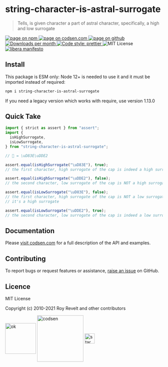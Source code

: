 # string-character-is-astral-surrogate

> Tells, is given character a part of astral character, specifically, a high and low surrogate

<div class="package-badges">
  <a href="https://www.npmjs.com/package/string-character-is-astral-surrogate" rel="nofollow noreferrer noopener">
    <img src="https://img.shields.io/badge/-npm-blue?style=flat-square" alt="page on npm">
  </a>
  <a href="https://codsen.com/os/string-character-is-astral-surrogate" rel="nofollow noreferrer noopener">
    <img src="https://img.shields.io/badge/-codsen-blue?style=flat-square" alt="page on codsen.com">
  </a>
  <a href="https://github.com/codsen/codsen/tree/main/packages/string-character-is-astral-surrogate" rel="nofollow noreferrer noopener">
    <img src="https://img.shields.io/badge/-github-blue?style=flat-square" alt="page on github">
  </a>
  <a href="https://npmcharts.com/compare/string-character-is-astral-surrogate?interval=30" rel="nofollow noreferrer noopener" target="_blank">
    <img src="https://img.shields.io/npm/dm/string-character-is-astral-surrogate.svg?style=flat-square" alt="Downloads per month">
  </a>
  <a href="https://prettier.io" rel="nofollow noreferrer noopener" target="_blank">
    <img src="https://img.shields.io/badge/code_style-prettier-brightgreen.svg?style=flat-square" alt="Code style: prettier">
  </a>
  <img src="https://img.shields.io/badge/licence-MIT-brightgreen.svg?style=flat-square" alt="MIT License">
  <a href="https://liberamanifesto.com" rel="nofollow noreferrer noopener" target="_blank">
    <img src="https://img.shields.io/badge/libera-manifesto-lightgrey.svg?style=flat-square" alt="libera manifesto">
  </a>
</div>

## Install

This package is ESM only: Node 12+ is needed to use it and it must be imported instead of required:

```bash
npm i string-character-is-astral-surrogate
```

If you need a legacy version which works with require, use version 1.13.0

## Quick Take

```js
import { strict as assert } from "assert";
import {
  isHighSurrogate,
  isLowSurrogate,
} from "string-character-is-astral-surrogate";

// 🧢 = \uD83E\uDDE2

assert.equal(isHighSurrogate("\uD83E"), true);
// the first character, high surrogate of the cap is indeed a high surrogate

assert.equal(isHighSurrogate("\uDDE2"), false);
// the second character, low surrogate of the cap is NOT a high surrogate

assert.equal(isLowSurrogate("\uD83E"), false);
// the first character, high surrogate of the cap is NOT a low surrogate
// it's a high surrogate

assert.equal(isLowSurrogate("\uDDE2"), true);
// the second character, low surrogate of the cap is indeed a low surrogate
```

## Documentation

Please [visit codsen.com](https://codsen.com/os/string-character-is-astral-surrogate/) for a full description of the API and examples.

## Contributing

To report bugs or request features or assistance, [raise an issue](https://github.com/codsen/codsen/issues/new/choose) on GitHub.

## Licence

MIT License

Copyright (c) 2010-2021 Roy Revelt and other contributors

<img src="https://codsen.com/images/png-codsen-ok.png" width="98" alt="ok" align="center"> <img src="https://codsen.com/images/png-codsen-1.png" width="148" alt="codsen" align="center"> <img src="https://codsen.com/images/png-codsen-star-small.png" width="32" alt="star" align="center">
